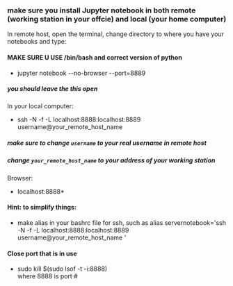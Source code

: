 ### make sure you install Jupyter notebook in both remote (working station in your offcie) and local (your home computer)
In remote host, open the terminal, change directory to where you have your notebooks and type:
#### MAKE SURE U USE /bin/bash and correct version of python
* jupyter notebook --no-browser --port=8889
##### you should leave the this open
In your local computer:
* ssh -N -f -L localhost:8888:localhost:8889 username@your_remote_host_name
##### make sure to change `username` to your real username in remote host
##### change `your_remote_host_name` to your address of your working station
Browser:
* localhost:8888* 

#### Hint: to simplify things:
* make alias in your bashrc file for ssh, such as alias servernotebook='ssh -N -f -L localhost:8888:localhost:8889 username@your_remote_host_name
'

#### Close port that is in use
* sudo kill $(sudo lsof -t -i:8888)  
where 8888 is port #
